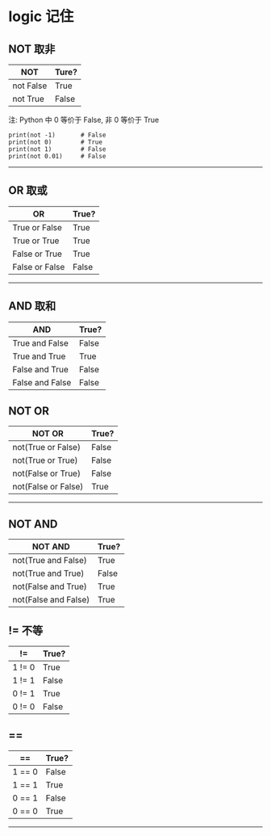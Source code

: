 # logic 记住

## NOT 取非

**NOT** | **Ture?**
--- | ---
not False | True
not True | False

注: Python 中 0 等价于 False, 非 0 等价于 True 

```
print(not -1) 		# False
print(not 0)		# True
print(not 1)		# False
print(not 0.01)		# False
```

---

## OR 取或

**OR** | True?
--- | ---
True or False | True
True or True | True
False or True | True
False or False | False

---

## AND 取和

AND | True?
--- | ---
True and False | False
True and True | True
False and True | False
False and False | False

## NOT OR 

**NOT OR** | **True?**
--- | ---
not(True or False) | False
not(True or True) | False
not(False or True) | False
not(False or False) | True

---

## NOT AND

**NOT AND** | **True?**
--- | ---
not(True and False) | True
not(True and True) | False
not(False and True) | True
not(False and False) | True

## != 不等

**!=** | **True?**
--- | ---
1 != 0 | True
1 != 1 | False
0 != 1 | True
0 != 0 | False

## == 

**==** | **True?**
--- | ---
1 == 0 | False
1 == 1 | True
0 == 1 | False
0 == 0 | True

---